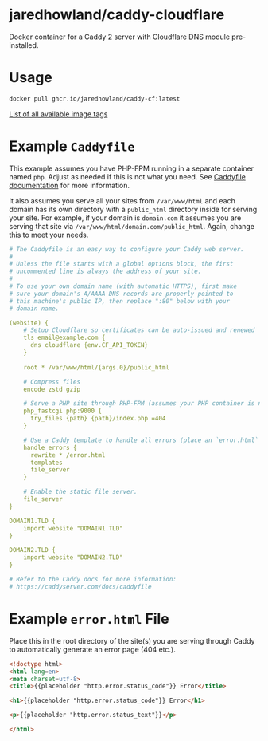 # jaredhowland/caddy-cloudflare
Docker container for a Caddy 2 server with Cloudflare DNS module pre-installed.

# Usage
```bash
docker pull ghcr.io/jaredhowland/caddy-cf:latest
```

[List of all available image tags](https://github.com/users/jaredhowland/packages?repo_name=caddy-cloudflare)

# Example `Caddyfile`
This example assumes you have PHP-FPM running in a separate container named `php`. Adjust as needed if this is not what you need. See [Caddyfile documentation](https://caddyserver.com/docs/caddyfile) for more information.

It also assumes you serve all your sites from `/var/www/html` and each domain has its own directory with a `public_html` directory inside for serving your site. For example, if your domain is `domain.com` it assumes you are serving that site via `/var/www/html/domain.com/public_html`. Again, change this to meet your needs.

```yaml
# The Caddyfile is an easy way to configure your Caddy web server.
#
# Unless the file starts with a global options block, the first
# uncommented line is always the address of your site.
#
# To use your own domain name (with automatic HTTPS), first make
# sure your domain's A/AAAA DNS records are properly pointed to
# this machine's public IP, then replace ":80" below with your
# domain name.

(website) {
    # Setup Cloudflare so certificates can be auto-issued and renewed
    tls email@example.com {
      dns cloudflare {env.CF_API_TOKEN}
    }
    
    root * /var/www/html/{args.0}/public_html

    # Compress files
    encode zstd gzip

    # Serve a PHP site through PHP-FPM (assumes your PHP container is named `php`)
    php_fastcgi php:9000 {
      try_files {path} {path}/index.php =404
    }

    # Use a Caddy template to handle all errors (place an `error.html` file in your root)
    handle_errors {
      rewrite * /error.html
      templates
      file_server
    }

    # Enable the static file server.
    file_server
}

DOMAIN1.TLD {
    import website "DOMAIN1.TLD"
}

DOMAIN2.TLD {
    import website "DOMAIN2.TLD"
}

# Refer to the Caddy docs for more information:
# https://caddyserver.com/docs/caddyfile

```

# Example `error.html` File
Place this in the root directory of the site(s) you are serving through Caddy to automatically generate an error page (404 etc.).

```html
<!doctype html>
<html lang=en>
<meta charset=utf-8>
<title>{{placeholder "http.error.status_code"}} Error</title>

<h1>{{placeholder "http.error.status_code"}} Error</h1>

<p>{{placeholder "http.error.status_text"}}</p>

</html>
``` 
